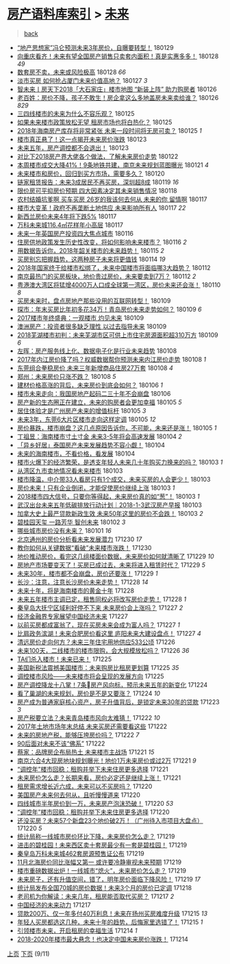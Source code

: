 [房产语料库索引](../../README.md)  > [未来](未来.md)
====
> [back](../README.md)

- [“地产思想家”冯仑预测未来3年房价，自曝要转型！](http://jkwz.applinzi.com/ittc/7063951509622883338.html#%E2%80%9C%E5%9C%B0%E4%BA%A7%E6%80%9D%E6%83%B3%E5%AE%B6%E2%80%9D%E5%86%AF%E4%BB%91%E9%A2%84%E6%B5%8B%E6%9C%AA%E6%9D%A53%E5%B9%B4%E6%88%BF%E4%BB%B7%EF%BC%8C%E8%87%AA%E6%9B%9D%E8%A6%81%E8%BD%AC%E5%9E%8B%EF%BC%81) 180129  
- [向重庆看齐！未来有望全国房产销售只卖套内面积！真是实惠多多！](http://jkwz.applinzi.com/ittc/7063390041567396871.html#%E5%90%91%E9%87%8D%E5%BA%86%E7%9C%8B%E9%BD%90%EF%BC%81%E6%9C%AA%E6%9D%A5%E6%9C%89%E6%9C%9B%E5%85%A8%E5%9B%BD%E6%88%BF%E4%BA%A7%E9%94%80%E5%94%AE%E5%8F%AA%E5%8D%96%E5%A5%97%E5%86%85%E9%9D%A2%E7%A7%AF%EF%BC%81%E7%9C%9F%E6%98%AF%E5%AE%9E%E6%83%A0%E5%A4%9A%E5%A4%9A%EF%BC%81) 180128 *49* 
- [数套房不卖，未来或风险极高](http://jkwz.applinzi.com/ittc/7063652950189016070.html#%E6%95%B0%E5%A5%97%E6%88%BF%E4%B8%8D%E5%8D%96%EF%BC%8C%E6%9C%AA%E6%9D%A5%E6%88%96%E9%A3%8E%E9%99%A9%E6%9E%81%E9%AB%98) 180128 *66* 
- [淡市买房 如何抢占厦门未来价值高地？](http://jkwz.applinzi.com/ittc/7063309319481590801.html#%E6%B7%A1%E5%B8%82%E4%B9%B0%E6%88%BF+%E5%A6%82%E4%BD%95%E6%8A%A2%E5%8D%A0%E5%8E%A6%E9%97%A8%E6%9C%AA%E6%9D%A5%E4%BB%B7%E5%80%BC%E9%AB%98%E5%9C%B0%EF%BC%9F) 180127 *3* 
- [智未来丨房天下2018「大石家庄」楼市地图 “新装上阵” 助力购房者](http://jkwz.applinzi.com/ittc/7062912568262132746.html#%E6%99%BA%E6%9C%AA%E6%9D%A5%E4%B8%A8%E6%88%BF%E5%A4%A9%E4%B8%8B2018%E3%80%8C%E5%A4%A7%E7%9F%B3%E5%AE%B6%E5%BA%84%E3%80%8D%E6%A5%BC%E5%B8%82%E5%9C%B0%E5%9B%BE+%E2%80%9C%E6%96%B0%E8%A3%85%E4%B8%8A%E9%98%B5%E2%80%9D+%E5%8A%A9%E5%8A%9B%E8%B4%AD%E6%88%BF%E8%80%85) 180126  
- [老百姓：房价不降，孩子不敢生！房企拿这么多地盖房未来卖给谁？](http://jkwz.applinzi.com/ittc/7062896236091147274.html#%E8%80%81%E7%99%BE%E5%A7%93%EF%BC%9A%E6%88%BF%E4%BB%B7%E4%B8%8D%E9%99%8D%EF%BC%8C%E5%AD%A9%E5%AD%90%E4%B8%8D%E6%95%A2%E7%94%9F%EF%BC%81%E6%88%BF%E4%BC%81%E6%8B%BF%E8%BF%99%E4%B9%88%E5%A4%9A%E5%9C%B0%E7%9B%96%E6%88%BF%E6%9C%AA%E6%9D%A5%E5%8D%96%E7%BB%99%E8%B0%81%EF%BC%9F) 180126 *829* 
- [三四线楼市的未来为什么不容乐观？](http://jkwz.applinzi.com/ittc/7062665602173240337.html#%E4%B8%89%E5%9B%9B%E7%BA%BF%E6%A5%BC%E5%B8%82%E7%9A%84%E6%9C%AA%E6%9D%A5%E4%B8%BA%E4%BB%80%E4%B9%88%E4%B8%8D%E5%AE%B9%E4%B9%90%E8%A7%82%EF%BC%9F) 180125  
- [如果未来楼市政策放松无望 租房市场也将白热化？](http://jkwz.applinzi.com/ittc/7062535818160112647.html#%E5%A6%82%E6%9E%9C%E6%9C%AA%E6%9D%A5%E6%A5%BC%E5%B8%82%E6%94%BF%E7%AD%96%E6%94%BE%E6%9D%BE%E6%97%A0%E6%9C%9B+%E7%A7%9F%E6%88%BF%E5%B8%82%E5%9C%BA%E4%B9%9F%E5%B0%86%E7%99%BD%E7%83%AD%E5%8C%96%EF%BC%9F) 180125  
- [2018年海南房产库存将非常紧张 未来一段时间将无房可卖？](http://jkwz.applinzi.com/ittc/7062462772967638022.html#2018%E5%B9%B4%E6%B5%B7%E5%8D%97%E6%88%BF%E4%BA%A7%E5%BA%93%E5%AD%98%E5%B0%86%E9%9D%9E%E5%B8%B8%E7%B4%A7%E5%BC%A0+%E6%9C%AA%E6%9D%A5%E4%B8%80%E6%AE%B5%E6%97%B6%E9%97%B4%E5%B0%86%E6%97%A0%E6%88%BF%E5%8F%AF%E5%8D%96%EF%BC%9F) 180125 *1* 
- [楼市真正悬了！这一点揭开未来房价涨跌](http://jkwz.applinzi.com/ittc/7061902685471507472.html#%E6%A5%BC%E5%B8%82%E7%9C%9F%E6%AD%A3%E6%82%AC%E4%BA%86%EF%BC%81%E8%BF%99%E4%B8%80%E7%82%B9%E6%8F%AD%E5%BC%80%E6%9C%AA%E6%9D%A5%E6%88%BF%E4%BB%B7%E6%B6%A8%E8%B7%8C) 180123  
- [未来五年，房产调控都不会退出！](http://jkwz.applinzi.com/ittc/7061749418632414225.html#%E6%9C%AA%E6%9D%A5%E4%BA%94%E5%B9%B4%EF%BC%8C%E6%88%BF%E4%BA%A7%E8%B0%83%E6%8E%A7%E9%83%BD%E4%B8%8D%E4%BC%9A%E9%80%80%E5%87%BA%EF%BC%81) 180123  
- [对比下2018房产界大佬各个做法，了解未来房价走势](http://jkwz.applinzi.com/ittc/7061046568348550154.html#%E5%AF%B9%E6%AF%94%E4%B8%8B2018%E6%88%BF%E4%BA%A7%E7%95%8C%E5%A4%A7%E4%BD%AC%E5%90%84%E4%B8%AA%E5%81%9A%E6%B3%95%EF%BC%8C%E4%BA%86%E8%A7%A3%E6%9C%AA%E6%9D%A5%E6%88%BF%E4%BB%B7%E8%B5%B0%E5%8A%BF) 180122  
- [本周楼市成交大降41%！9条地铁共建，南京未来规划蓝图曝光](http://jkwz.applinzi.com/ittc/7061133521525933073.html#%E6%9C%AC%E5%91%A8%E6%A5%BC%E5%B8%82%E6%88%90%E4%BA%A4%E5%A4%A7%E9%99%8D41%25%EF%BC%819%E6%9D%A1%E5%9C%B0%E9%93%81%E5%85%B1%E5%BB%BA%EF%BC%8C%E5%8D%97%E4%BA%AC%E6%9C%AA%E6%9D%A5%E8%A7%84%E5%88%92%E8%93%9D%E5%9B%BE%E6%9B%9D%E5%85%89) 180121 *4* 
- [未来楼市和房价，回归到买方市场，需要多久？](http://jkwz.applinzi.com/ittc/7060739792717743120.html#%E6%9C%AA%E6%9D%A5%E6%A5%BC%E5%B8%82%E5%92%8C%E6%88%BF%E4%BB%B7%EF%BC%8C%E5%9B%9E%E5%BD%92%E5%88%B0%E4%B9%B0%E6%96%B9%E5%B8%82%E5%9C%BA%EF%BC%8C%E9%9C%80%E8%A6%81%E5%A4%9A%E4%B9%85%EF%BC%9F) 180120  
- [链家租赁报告：未来3成居民不再买房，深圳超8成](http://jkwz.applinzi.com/ittc/7060297379217933328.html#%E9%93%BE%E5%AE%B6%E7%A7%9F%E8%B5%81%E6%8A%A5%E5%91%8A%EF%BC%9A%E6%9C%AA%E6%9D%A53%E6%88%90%E5%B1%85%E6%B0%91%E4%B8%8D%E5%86%8D%E4%B9%B0%E6%88%BF%EF%BC%8C%E6%B7%B1%E5%9C%B3%E8%B6%858%E6%88%90) 180119 *16* 
- [限价房可平抑房价预期 四大因素决定其未来销售情况](http://jkwz.applinzi.com/ittc/7059945516974998534.html#%E9%99%90%E4%BB%B7%E6%88%BF%E5%8F%AF%E5%B9%B3%E6%8A%91%E6%88%BF%E4%BB%B7%E9%A2%84%E6%9C%9F+%E5%9B%9B%E5%A4%A7%E5%9B%A0%E7%B4%A0%E5%86%B3%E5%AE%9A%E5%85%B6%E6%9C%AA%E6%9D%A5%E9%94%80%E5%94%AE%E6%83%85%E5%86%B5) 180118  
- [农村结婚坑爹啊 买车买房 26岁的我该何去何从 未来的你 留情啊](http://jkwz.applinzi.com/ittc/7059668311590044688.html#%E5%86%9C%E6%9D%91%E7%BB%93%E5%A9%9A%E5%9D%91%E7%88%B9%E5%95%8A+%E4%B9%B0%E8%BD%A6%E4%B9%B0%E6%88%BF+26%E5%B2%81%E7%9A%84%E6%88%91%E8%AF%A5%E4%BD%95%E5%8E%BB%E4%BD%95%E4%BB%8E+%E6%9C%AA%E6%9D%A5%E7%9A%84%E4%BD%A0+%E7%95%99%E6%83%85%E5%95%8A) 180117  
- [楼市大变革！政府不再垄断土地供应 未来影响所有人](http://jkwz.applinzi.com/ittc/7059626182037734411.html#%E6%A5%BC%E5%B8%82%E5%A4%A7%E5%8F%98%E9%9D%A9%EF%BC%81%E6%94%BF%E5%BA%9C%E4%B8%8D%E5%86%8D%E5%9E%84%E6%96%AD%E5%9C%9F%E5%9C%B0%E4%BE%9B%E5%BA%94+%E6%9C%AA%E6%9D%A5%E5%BD%B1%E5%93%8D%E6%89%80%E6%9C%89%E4%BA%BA) 180117 *22* 
- [新西兰房价未来4年将下跌5%](http://jkwz.applinzi.com/ittc/7059502415013741578.html#%E6%96%B0%E8%A5%BF%E5%85%B0%E6%88%BF%E4%BB%B7%E6%9C%AA%E6%9D%A54%E5%B9%B4%E5%B0%86%E4%B8%8B%E8%B7%8C5%25) 180117  
- [万科未来城116.4㎡花样年小高层](http://jkwz.applinzi.com/ittc/7059461142861054983.html#%E4%B8%87%E7%A7%91%E6%9C%AA%E6%9D%A5%E5%9F%8E116.4%E3%8E%A1%E8%8A%B1%E6%A0%B7%E5%B9%B4%E5%B0%8F%E9%AB%98%E5%B1%82) 180117  
- [未来一年英国房产投资四大焦点城市](http://jkwz.applinzi.com/ittc/7059222184398947334.html#%E6%9C%AA%E6%9D%A5%E4%B8%80%E5%B9%B4%E8%8B%B1%E5%9B%BD%E6%88%BF%E4%BA%A7%E6%8A%95%E8%B5%84%E5%9B%9B%E5%A4%A7%E7%84%A6%E7%82%B9%E5%9F%8E%E5%B8%82) 180116  
- [住房供地政策发生历史性改变，将如何影响未来楼市？](http://jkwz.applinzi.com/ittc/7059162869625521158.html#%E4%BD%8F%E6%88%BF%E4%BE%9B%E5%9C%B0%E6%94%BF%E7%AD%96%E5%8F%91%E7%94%9F%E5%8E%86%E5%8F%B2%E6%80%A7%E6%94%B9%E5%8F%98%EF%BC%8C%E5%B0%86%E5%A6%82%E4%BD%95%E5%BD%B1%E5%93%8D%E6%9C%AA%E6%9D%A5%E6%A5%BC%E5%B8%82%EF%BC%9F) 180116 *2* 
- [用数据告诉你，2018年韶关楼市的未来趋势！](http://jkwz.applinzi.com/ittc/7058807970538718215.html#%E7%94%A8%E6%95%B0%E6%8D%AE%E5%91%8A%E8%AF%89%E4%BD%A0%EF%BC%8C2018%E5%B9%B4%E9%9F%B6%E5%85%B3%E6%A5%BC%E5%B8%82%E7%9A%84%E6%9C%AA%E6%9D%A5%E8%B6%8B%E5%8A%BF%EF%BC%81) 180115 *2* 
- [买房别忘把握趋势，这两种房子未来将更值钱](http://jkwz.applinzi.com/ittc/7058564556589106186.html#%E4%B9%B0%E6%88%BF%E5%88%AB%E5%BF%98%E6%8A%8A%E6%8F%A1%E8%B6%8B%E5%8A%BF%EF%BC%8C%E8%BF%99%E4%B8%A4%E7%A7%8D%E6%88%BF%E5%AD%90%E6%9C%AA%E6%9D%A5%E5%B0%86%E6%9B%B4%E5%80%BC%E9%92%B1) 180114 *19* 
- [2018年国家终于给楼市松绑了，未来中国楼市将面临哪3大趋势？](http://jkwz.applinzi.com/ittc/7057742007437362182.html#2018%E5%B9%B4%E5%9B%BD%E5%AE%B6%E7%BB%88%E4%BA%8E%E7%BB%99%E6%A5%BC%E5%B8%82%E6%9D%BE%E7%BB%91%E4%BA%86%EF%BC%8C%E6%9C%AA%E6%9D%A5%E4%B8%AD%E5%9B%BD%E6%A5%BC%E5%B8%82%E5%B0%86%E9%9D%A2%E4%B8%B4%E5%93%AA3%E5%A4%A7%E8%B6%8B%E5%8A%BF%EF%BC%9F) 180112  
- [南京最热门的买房板块，地价贵过房价，未来要卖到7万？](http://jkwz.applinzi.com/ittc/7057377786237289489.html#%E5%8D%97%E4%BA%AC%E6%9C%80%E7%83%AD%E9%97%A8%E7%9A%84%E4%B9%B0%E6%88%BF%E6%9D%BF%E5%9D%97%EF%BC%8C%E5%9C%B0%E4%BB%B7%E8%B4%B5%E8%BF%87%E6%88%BF%E4%BB%B7%EF%BC%8C%E6%9C%AA%E6%9D%A5%E8%A6%81%E5%8D%96%E5%88%B07%E4%B8%87%EF%BC%9F) 180112 *2* 
- [粤港澳大湾区将猛增4000万人口成全球第一湾区，房价未来还会涨！](http://jkwz.applinzi.com/ittc/7057006051721741319.html#%E7%B2%A4%E6%B8%AF%E6%BE%B3%E5%A4%A7%E6%B9%BE%E5%8C%BA%E5%B0%86%E7%8C%9B%E5%A2%9E4000%E4%B8%87%E4%BA%BA%E5%8F%A3%E6%88%90%E5%85%A8%E7%90%83%E7%AC%AC%E4%B8%80%E6%B9%BE%E5%8C%BA%EF%BC%8C%E6%88%BF%E4%BB%B7%E6%9C%AA%E6%9D%A5%E8%BF%98%E4%BC%9A%E6%B6%A8%EF%BC%81) 180110 *8* 
- [买房未来时，盘点房地产那些没用的互联网转型！](http://jkwz.applinzi.com/ittc/7056723713045562375.html#%E4%B9%B0%E6%88%BF%E6%9C%AA%E6%9D%A5%E6%97%B6%EF%BC%8C%E7%9B%98%E7%82%B9%E6%88%BF%E5%9C%B0%E4%BA%A7%E9%82%A3%E4%BA%9B%E6%B2%A1%E7%94%A8%E7%9A%84%E4%BA%92%E8%81%94%E7%BD%91%E8%BD%AC%E5%9E%8B%EF%BC%81) 180109  
- [探市：年末买房比年初多花34万！青岛房价未来走势如何？](http://jkwz.applinzi.com/ittc/7056600719468004362.html#%E6%8E%A2%E5%B8%82%EF%BC%9A%E5%B9%B4%E6%9C%AB%E4%B9%B0%E6%88%BF%E6%AF%94%E5%B9%B4%E5%88%9D%E5%A4%9A%E8%8A%B134%E4%B8%87%EF%BC%81%E9%9D%92%E5%B2%9B%E6%88%BF%E4%BB%B7%E6%9C%AA%E6%9D%A5%E8%B5%B0%E5%8A%BF%E5%A6%82%E4%BD%95%EF%BC%9F) 180109 *6* 
- [2017楼市年终盛典：一观楼市 灼见未来](http://jkwz.applinzi.com/ittc/7056590945544307723.html#2017%E6%A5%BC%E5%B8%82%E5%B9%B4%E7%BB%88%E7%9B%9B%E5%85%B8%EF%BC%9A%E4%B8%80%E8%A7%82%E6%A5%BC%E5%B8%82+%E7%81%BC%E8%A7%81%E6%9C%AA%E6%9D%A5) 180109  
- [澳洲房产：投资者很多缺乏理性 以过去指导未来](http://jkwz.applinzi.com/ittc/7056548356153672714.html#%E6%BE%B3%E6%B4%B2%E6%88%BF%E4%BA%A7%EF%BC%9A%E6%8A%95%E8%B5%84%E8%80%85%E5%BE%88%E5%A4%9A%E7%BC%BA%E4%B9%8F%E7%90%86%E6%80%A7+%E4%BB%A5%E8%BF%87%E5%8E%BB%E6%8C%87%E5%AF%BC%E6%9C%AA%E6%9D%A5) 180109  
- [2018芜湖楼市初判：未来芜湖市区可供上市住宅房源面积超310万方](http://jkwz.applinzi.com/ittc/7056544695625188358.html#2018%E8%8A%9C%E6%B9%96%E6%A5%BC%E5%B8%82%E5%88%9D%E5%88%A4%EF%BC%9A%E6%9C%AA%E6%9D%A5%E8%8A%9C%E6%B9%96%E5%B8%82%E5%8C%BA%E5%8F%AF%E4%BE%9B%E4%B8%8A%E5%B8%82%E4%BD%8F%E5%AE%85%E6%88%BF%E6%BA%90%E9%9D%A2%E7%A7%AF%E8%B6%85310%E4%B8%87%E6%96%B9) 180109 *6* 
- [左晖：房产服务线上化、数据电子化是行业未来趋势](http://jkwz.applinzi.com/ittc/7056249250109719558.html#%E5%B7%A6%E6%99%96%EF%BC%9A%E6%88%BF%E4%BA%A7%E6%9C%8D%E5%8A%A1%E7%BA%BF%E4%B8%8A%E5%8C%96%E3%80%81%E6%95%B0%E6%8D%AE%E7%94%B5%E5%AD%90%E5%8C%96%E6%98%AF%E8%A1%8C%E4%B8%9A%E6%9C%AA%E6%9D%A5%E8%B6%8B%E5%8A%BF) 180108  
- [2017年内江房价降了吗？权威数据帮你预测未来内江房价走势](http://jkwz.applinzi.com/ittc/7056188720670049287.html#2017%E5%B9%B4%E5%86%85%E6%B1%9F%E6%88%BF%E4%BB%B7%E9%99%8D%E4%BA%86%E5%90%97%EF%BC%9F%E6%9D%83%E5%A8%81%E6%95%B0%E6%8D%AE%E5%B8%AE%E4%BD%A0%E9%A2%84%E6%B5%8B%E6%9C%AA%E6%9D%A5%E5%86%85%E6%B1%9F%E6%88%BF%E4%BB%B7%E8%B5%B0%E5%8A%BF) 180108 *1* 
- [东莞组合拳稳房价 未来三年新增商品住房27万套](http://jkwz.applinzi.com/ittc/7056186077285450759.html#%E4%B8%9C%E8%8E%9E%E7%BB%84%E5%90%88%E6%8B%B3%E7%A8%B3%E6%88%BF%E4%BB%B7+%E6%9C%AA%E6%9D%A5%E4%B8%89%E5%B9%B4%E6%96%B0%E5%A2%9E%E5%95%86%E5%93%81%E4%BD%8F%E6%88%BF27%E4%B8%87%E5%A5%97) 180108 *4* 
- [郑州：未来房价只涨不跌？](http://jkwz.applinzi.com/ittc/7056109159370458119.html#%E9%83%91%E5%B7%9E%EF%BC%9A%E6%9C%AA%E6%9D%A5%E6%88%BF%E4%BB%B7%E5%8F%AA%E6%B6%A8%E4%B8%8D%E8%B7%8C%EF%BC%9F) 180108 *5* 
- [建材价格高涨的背后，未来房价到底会如何？](http://jkwz.applinzi.com/ittc/7055106157411042321.html#%E5%BB%BA%E6%9D%90%E4%BB%B7%E6%A0%BC%E9%AB%98%E6%B6%A8%E7%9A%84%E8%83%8C%E5%90%8E%EF%BC%8C%E6%9C%AA%E6%9D%A5%E6%88%BF%E4%BB%B7%E5%88%B0%E5%BA%95%E4%BC%9A%E5%A6%82%E4%BD%95%EF%BC%9F) 180106 *1* 
- [楼市未来走向：我国房地产起码二三十年不会崩盘](http://jkwz.applinzi.com/ittc/7055226178728625163.html#%E6%A5%BC%E5%B8%82%E6%9C%AA%E6%9D%A5%E8%B5%B0%E5%90%91%EF%BC%9A%E6%88%91%E5%9B%BD%E6%88%BF%E5%9C%B0%E4%BA%A7%E8%B5%B7%E7%A0%81%E4%BA%8C%E4%B8%89%E5%8D%81%E5%B9%B4%E4%B8%8D%E4%BC%9A%E5%B4%A9%E7%9B%98) 180106  
- [房产新的生态圈正在建立，未来的购房者会更加幸福](http://jkwz.applinzi.com/ittc/7055208493244482576.html#%E6%88%BF%E4%BA%A7%E6%96%B0%E7%9A%84%E7%94%9F%E6%80%81%E5%9C%88%E6%AD%A3%E5%9C%A8%E5%BB%BA%E7%AB%8B%EF%BC%8C%E6%9C%AA%E6%9D%A5%E7%9A%84%E8%B4%AD%E6%88%BF%E8%80%85%E4%BC%9A%E6%9B%B4%E5%8A%A0%E5%B9%B8%E7%A6%8F) 180105 *5* 
- [居住体验才是广州房产未来的增值标杆](http://jkwz.applinzi.com/ittc/7055037582688125968.html#%E5%B1%85%E4%BD%8F%E4%BD%93%E9%AA%8C%E6%89%8D%E6%98%AF%E5%B9%BF%E5%B7%9E%E6%88%BF%E4%BA%A7%E6%9C%AA%E6%9D%A5%E7%9A%84%E5%A2%9E%E5%80%BC%E6%A0%87%E6%9D%86) 180105 *3* 
- [未来3年，东莞6大片区楼市走向这样定调](http://jkwz.applinzi.com/ittc/7055026125158220807.html#%E6%9C%AA%E6%9D%A53%E5%B9%B4%EF%BC%8C%E4%B8%9C%E8%8E%9E6%E5%A4%A7%E7%89%87%E5%8C%BA%E6%A5%BC%E5%B8%82%E8%B5%B0%E5%90%91%E8%BF%99%E6%A0%B7%E5%AE%9A%E8%B0%83) 180105 *12* 
- [房价暴跌，楼市崩盘？这几点原因告诉你，不可能，未来还是涨！](http://jkwz.applinzi.com/ittc/7054880037214356486.html#%E6%88%BF%E4%BB%B7%E6%9A%B4%E8%B7%8C%EF%BC%8C%E6%A5%BC%E5%B8%82%E5%B4%A9%E7%9B%98%EF%BC%9F%E8%BF%99%E5%87%A0%E7%82%B9%E5%8E%9F%E5%9B%A0%E5%91%8A%E8%AF%89%E4%BD%A0%EF%BC%8C%E4%B8%8D%E5%8F%AF%E8%83%BD%EF%BC%8C%E6%9C%AA%E6%9D%A5%E8%BF%98%E6%98%AF%E6%B6%A8%EF%BC%81) 180105 *1* 
- [丁祖昱：海南楼市寸土寸金 未来3-5年将会高速发展](http://jkwz.applinzi.com/ittc/7054755002902381578.html#%E4%B8%81%E7%A5%96%E6%98%B1%EF%BC%9A%E6%B5%B7%E5%8D%97%E6%A5%BC%E5%B8%82%E5%AF%B8%E5%9C%9F%E5%AF%B8%E9%87%91+%E6%9C%AA%E6%9D%A53-5%E5%B9%B4%E5%B0%86%E4%BC%9A%E9%AB%98%E9%80%9F%E5%8F%91%E5%B1%95) 180104 *2* 
- [「异乡好居」泰国房产未来发展趋势不容小觑！](http://jkwz.applinzi.com/ittc/7054718184953742346.html#%E3%80%8C%E5%BC%82%E4%B9%A1%E5%A5%BD%E5%B1%85%E3%80%8D%E6%B3%B0%E5%9B%BD%E6%88%BF%E4%BA%A7%E6%9C%AA%E6%9D%A5%E5%8F%91%E5%B1%95%E8%B6%8B%E5%8A%BF%E4%B8%8D%E5%AE%B9%E5%B0%8F%E8%A7%91%EF%BC%81) 180104  
- [未来的海南楼市，不看价格，看发展](http://jkwz.applinzi.com/ittc/7054683966051714054.html#%E6%9C%AA%E6%9D%A5%E7%9A%84%E6%B5%B7%E5%8D%97%E6%A5%BC%E5%B8%82%EF%BC%8C%E4%B8%8D%E7%9C%8B%E4%BB%B7%E6%A0%BC%EF%BC%8C%E7%9C%8B%E5%8F%91%E5%B1%95) 180104  
- [楼市火爆下的经济繁荣，是透支年轻人未来几十年购买力换来的吗？](http://jkwz.applinzi.com/ittc/7054412071586759690.html#%E6%A5%BC%E5%B8%82%E7%81%AB%E7%88%86%E4%B8%8B%E7%9A%84%E7%BB%8F%E6%B5%8E%E7%B9%81%E8%8D%A3%EF%BC%8C%E6%98%AF%E9%80%8F%E6%94%AF%E5%B9%B4%E8%BD%BB%E4%BA%BA%E6%9C%AA%E6%9D%A5%E5%87%A0%E5%8D%81%E5%B9%B4%E8%B4%AD%E4%B9%B0%E5%8A%9B%E6%8D%A2%E6%9D%A5%E7%9A%84%E5%90%97%EF%BC%9F) 180103 *1* 
- [从湾区九市卖地情况看未来楼市](http://jkwz.applinzi.com/ittc/7054391019976524817.html#%E4%BB%8E%E6%B9%BE%E5%8C%BA%E4%B9%9D%E5%B8%82%E5%8D%96%E5%9C%B0%E6%83%85%E5%86%B5%E7%9C%8B%E6%9C%AA%E6%9D%A5%E6%A5%BC%E5%B8%82) 180103  
- [楼市降温，中介带33人看房只有1个成交，未来买房的人会更少！](http://jkwz.applinzi.com/ittc/7054368278900638730.html#%E6%A5%BC%E5%B8%82%E9%99%8D%E6%B8%A9%EF%BC%8C%E4%B8%AD%E4%BB%8B%E5%B8%A633%E4%BA%BA%E7%9C%8B%E6%88%BF%E5%8F%AA%E6%9C%891%E4%B8%AA%E6%88%90%E4%BA%A4%EF%BC%8C%E6%9C%AA%E6%9D%A5%E4%B9%B0%E6%88%BF%E7%9A%84%E4%BA%BA%E4%BC%9A%E6%9B%B4%E5%B0%91%EF%BC%81) 180103  
- [房价未来！只有企业倒闭，才能促使房价继续上涨](http://jkwz.applinzi.com/ittc/7054338311378699270.html#%E6%88%BF%E4%BB%B7%E6%9C%AA%E6%9D%A5%EF%BC%81%E5%8F%AA%E6%9C%89%E4%BC%81%E4%B8%9A%E5%80%92%E9%97%AD%EF%BC%8C%E6%89%8D%E8%83%BD%E4%BF%83%E4%BD%BF%E6%88%BF%E4%BB%B7%E7%BB%A7%E7%BB%AD%E4%B8%8A%E6%B6%A8) 180103 *1* 
- [2018楼市四大信号，只要你等得起，未来房价真的如“葱”！](http://jkwz.applinzi.com/ittc/7054293632113181706.html#2018%E6%A5%BC%E5%B8%82%E5%9B%9B%E5%A4%A7%E4%BF%A1%E5%8F%B7%EF%BC%8C%E5%8F%AA%E8%A6%81%E4%BD%A0%E7%AD%89%E5%BE%97%E8%B5%B7%EF%BC%8C%E6%9C%AA%E6%9D%A5%E6%88%BF%E4%BB%B7%E7%9C%9F%E7%9A%84%E5%A6%82%E2%80%9C%E8%91%B1%E2%80%9D%EF%BC%81) 180103 *1* 
- [武汉出台未来五年低碳排放行动计划｜2018-1-3武汉房产早报](http://jkwz.applinzi.com/ittc/7054268769860322315.html#%E6%AD%A6%E6%B1%89%E5%87%BA%E5%8F%B0%E6%9C%AA%E6%9D%A5%E4%BA%94%E5%B9%B4%E4%BD%8E%E7%A2%B3%E6%8E%92%E6%94%BE%E8%A1%8C%E5%8A%A8%E8%AE%A1%E5%88%92%EF%BD%9C2018-1-3%E6%AD%A6%E6%B1%89%E6%88%BF%E4%BA%A7%E6%97%A9%E6%8A%A5) 180103  
- [加拿大史上最严贷款新政生效 未来50年这里的房价不会跌！](http://jkwz.applinzi.com/ittc/7054262210430239754.html#%E5%8A%A0%E6%8B%BF%E5%A4%A7%E5%8F%B2%E4%B8%8A%E6%9C%80%E4%B8%A5%E8%B4%B7%E6%AC%BE%E6%96%B0%E6%94%BF%E7%94%9F%E6%95%88+%E6%9C%AA%E6%9D%A550%E5%B9%B4%E8%BF%99%E9%87%8C%E7%9A%84%E6%88%BF%E4%BB%B7%E4%B8%8D%E4%BC%9A%E8%B7%8C%EF%BC%81) 180103 *2* 
- [碧桂园天玺 一路芳华 智创未来](http://jkwz.applinzi.com/ittc/7053926209627358225.html#%E7%A2%A7%E6%A1%82%E5%9B%AD%E5%A4%A9%E7%8E%BA+%E4%B8%80%E8%B7%AF%E8%8A%B3%E5%8D%8E+%E6%99%BA%E5%88%9B%E6%9C%AA%E6%9D%A5) 180102 *3* 
- [哪些城市房价没有未来？](http://jkwz.applinzi.com/ittc/7053336545266762759.html#%E5%93%AA%E4%BA%9B%E5%9F%8E%E5%B8%82%E6%88%BF%E4%BB%B7%E6%B2%A1%E6%9C%89%E6%9C%AA%E6%9D%A5%EF%BC%9F) 180101 *16* 
- [北京通州的房价分析看未来发展潜力](http://jkwz.applinzi.com/ittc/7052978949162796048.html#%E5%8C%97%E4%BA%AC%E9%80%9A%E5%B7%9E%E7%9A%84%E6%88%BF%E4%BB%B7%E5%88%86%E6%9E%90%E7%9C%8B%E6%9C%AA%E6%9D%A5%E5%8F%91%E5%B1%95%E6%BD%9C%E5%8A%9B) 171230 *17* 
- [教你如何从关键数据“看破”未来楼市涨跌！](http://jkwz.applinzi.com/ittc/7052762732573492240.html#%E6%95%99%E4%BD%A0%E5%A6%82%E4%BD%95%E4%BB%8E%E5%85%B3%E9%94%AE%E6%95%B0%E6%8D%AE%E2%80%9C%E7%9C%8B%E7%A0%B4%E2%80%9D%E6%9C%AA%E6%9D%A5%E6%A5%BC%E5%B8%82%E6%B6%A8%E8%B7%8C%EF%BC%81) 171230  
- [地价推动房价，看完这几组楼面价数据，未来房价如何就清晰了](http://jkwz.applinzi.com/ittc/7052460978841584656.html#%E5%9C%B0%E4%BB%B7%E6%8E%A8%E5%8A%A8%E6%88%BF%E4%BB%B7%EF%BC%8C%E7%9C%8B%E5%AE%8C%E8%BF%99%E5%87%A0%E7%BB%84%E6%A5%BC%E9%9D%A2%E4%BB%B7%E6%95%B0%E6%8D%AE%EF%BC%8C%E6%9C%AA%E6%9D%A5%E6%88%BF%E4%BB%B7%E5%A6%82%E4%BD%95%E5%B0%B1%E6%B8%85%E6%99%B0%E4%BA%86) 171229 *10* 
- [房地产市场要变天了！买房已成过去，未来将进入租赁时代？](http://jkwz.applinzi.com/ittc/7052421722106512401.html#%E6%88%BF%E5%9C%B0%E4%BA%A7%E5%B8%82%E5%9C%BA%E8%A6%81%E5%8F%98%E5%A4%A9%E4%BA%86%EF%BC%81%E4%B9%B0%E6%88%BF%E5%B7%B2%E6%88%90%E8%BF%87%E5%8E%BB%EF%BC%8C%E6%9C%AA%E6%9D%A5%E5%B0%86%E8%BF%9B%E5%85%A5%E7%A7%9F%E8%B5%81%E6%97%B6%E4%BB%A3%EF%BC%9F) 171229 *5* 
- [未来30年，楼市都不会崩盘，房价还要涨！](http://jkwz.applinzi.com/ittc/7052281772606227473.html#%E6%9C%AA%E6%9D%A530%E5%B9%B4%EF%BC%8C%E6%A5%BC%E5%B8%82%E9%83%BD%E4%B8%8D%E4%BC%9A%E5%B4%A9%E7%9B%98%EF%BC%8C%E6%88%BF%E4%BB%B7%E8%BF%98%E8%A6%81%E6%B6%A8%EF%BC%81) 171229 *1* 
- [长沙：注意，注意长沙房价未来走势！](http://jkwz.applinzi.com/ittc/7052078659622405136.html#%E9%95%BF%E6%B2%99%EF%BC%9A%E6%B3%A8%E6%84%8F%EF%BC%8C%E6%B3%A8%E6%84%8F%E9%95%BF%E6%B2%99%E6%88%BF%E4%BB%B7%E6%9C%AA%E6%9D%A5%E8%B5%B0%E5%8A%BF%EF%BC%81) 171228 *14* 
- [未来十年，将是海南楼市的黄金十年](http://jkwz.applinzi.com/ittc/7052075358738711568.html#%E6%9C%AA%E6%9D%A5%E5%8D%81%E5%B9%B4%EF%BC%8C%E5%B0%86%E6%98%AF%E6%B5%B7%E5%8D%97%E6%A5%BC%E5%B8%82%E7%9A%84%E9%BB%84%E9%87%91%E5%8D%81%E5%B9%B4) 171228  
- [未来五年楼市主调已定，租售同权必将改写房价走势！](http://jkwz.applinzi.com/ittc/7052033782935192592.html#%E6%9C%AA%E6%9D%A5%E4%BA%94%E5%B9%B4%E6%A5%BC%E5%B8%82%E4%B8%BB%E8%B0%83%E5%B7%B2%E5%AE%9A%EF%BC%8C%E7%A7%9F%E5%94%AE%E5%90%8C%E6%9D%83%E5%BF%85%E5%B0%86%E6%94%B9%E5%86%99%E6%88%BF%E4%BB%B7%E8%B5%B0%E5%8A%BF%EF%BC%81) 171228 *1* 
- [秦皇岛大抚宁区域利好停不下来 未来房价会上涨吗？](http://jkwz.applinzi.com/ittc/7051818117095752721.html#%E7%A7%A6%E7%9A%87%E5%B2%9B%E5%A4%A7%E6%8A%9A%E5%AE%81%E5%8C%BA%E5%9F%9F%E5%88%A9%E5%A5%BD%E5%81%9C%E4%B8%8D%E4%B8%8B%E6%9D%A5+%E6%9C%AA%E6%9D%A5%E6%88%BF%E4%BB%B7%E4%BC%9A%E4%B8%8A%E6%B6%A8%E5%90%97%EF%BC%9F) 171227 *2* 
- [经济金融界专家展望中国经济未来](http://jkwz.applinzi.com/ittc/7051771956410450960.html#%E7%BB%8F%E6%B5%8E%E9%87%91%E8%9E%8D%E7%95%8C%E4%B8%93%E5%AE%B6%E5%B1%95%E6%9C%9B%E4%B8%AD%E5%9B%BD%E7%BB%8F%E6%B5%8E%E6%9C%AA%E6%9D%A5) 171227  
- [以前买房都成富翁了，现在买房未来会成为富人吗？](http://jkwz.applinzi.com/ittc/7051691501606683665.html#%E4%BB%A5%E5%89%8D%E4%B9%B0%E6%88%BF%E9%83%BD%E6%88%90%E5%AF%8C%E7%BF%81%E4%BA%86%EF%BC%8C%E7%8E%B0%E5%9C%A8%E4%B9%B0%E6%88%BF%E6%9C%AA%E6%9D%A5%E4%BC%9A%E6%88%90%E4%B8%BA%E5%AF%8C%E4%BA%BA%E5%90%97%EF%BC%9F) 171227 *1* 
- [比肩政务滨湖！未来合肥房价看这里 庐阳未来大建设盘点！](http://jkwz.applinzi.com/ittc/7051539172643308561.html#%E6%AF%94%E8%82%A9%E6%94%BF%E5%8A%A1%E6%BB%A8%E6%B9%96%EF%BC%81%E6%9C%AA%E6%9D%A5%E5%90%88%E8%82%A5%E6%88%BF%E4%BB%B7%E7%9C%8B%E8%BF%99%E9%87%8C+%E5%BA%90%E9%98%B3%E6%9C%AA%E6%9D%A5%E5%A4%A7%E5%BB%BA%E8%AE%BE%E7%9B%98%E7%82%B9%EF%BC%81) 171227 *4* 
- [清远房价走向何方？未来三年住宅用地供应533公顷](http://jkwz.applinzi.com/ittc/7051466431248466961.html#%E6%B8%85%E8%BF%9C%E6%88%BF%E4%BB%B7%E8%B5%B0%E5%90%91%E4%BD%95%E6%96%B9%EF%BC%9F%E6%9C%AA%E6%9D%A5%E4%B8%89%E5%B9%B4%E4%BD%8F%E5%AE%85%E7%94%A8%E5%9C%B0%E4%BE%9B%E5%BA%94533%E5%85%AC%E9%A1%B7) 171226  
- [未来100天，二线楼市的楼市限购，会大规模放松吗？](http://jkwz.applinzi.com/ittc/7051415749095064592.html#%E6%9C%AA%E6%9D%A5100%E5%A4%A9%EF%BC%8C%E4%BA%8C%E7%BA%BF%E6%A5%BC%E5%B8%82%E7%9A%84%E6%A5%BC%E5%B8%82%E9%99%90%E8%B4%AD%EF%BC%8C%E4%BC%9A%E5%A4%A7%E8%A7%84%E6%A8%A1%E6%94%BE%E6%9D%BE%E5%90%97%EF%BC%9F) 171226 *36* 
- [TA们杀入楼市！未来已来！](http://jkwz.applinzi.com/ittc/7051042317891273745.html#TA%E4%BB%AC%E6%9D%80%E5%85%A5%E6%A5%BC%E5%B8%82%EF%BC%81%E6%9C%AA%E6%9D%A5%E5%B7%B2%E6%9D%A5%EF%BC%81) 171225  
- [美国新税法震撼美国楼市：未来购房比租房更划算](http://jkwz.applinzi.com/ittc/7051033736013939729.html#%E7%BE%8E%E5%9B%BD%E6%96%B0%E7%A8%8E%E6%B3%95%E9%9C%87%E6%92%BC%E7%BE%8E%E5%9B%BD%E6%A5%BC%E5%B8%82%EF%BC%9A%E6%9C%AA%E6%9D%A5%E8%B4%AD%E6%88%BF%E6%AF%94%E7%A7%9F%E6%88%BF%E6%9B%B4%E5%88%92%E7%AE%97) 171225 *35* 
- [调控楼市风险——未来楼市将会呈现的发展方向](http://jkwz.applinzi.com/ittc/7050781325533905936.html#%E8%B0%83%E6%8E%A7%E6%A5%BC%E5%B8%82%E9%A3%8E%E9%99%A9%E2%80%94%E2%80%94%E6%9C%AA%E6%9D%A5%E6%A5%BC%E5%B8%82%E5%B0%86%E4%BC%9A%E5%91%88%E7%8E%B0%E7%9A%84%E5%8F%91%E5%B1%95%E6%96%B9%E5%90%91) 171225  
- [房产调控降龙十八掌！7条房产风向标，预示未来五年的新变化](http://jkwz.applinzi.com/ittc/7050617956499719185.html#%E6%88%BF%E4%BA%A7%E8%B0%83%E6%8E%A7%E9%99%8D%E9%BE%99%E5%8D%81%E5%85%AB%E6%8E%8C%EF%BC%817%E6%9D%A1%08%E6%88%BF%E4%BA%A7%E9%A3%8E%E5%90%91%E6%A0%87%EF%BC%8C%E9%A2%84%E7%A4%BA%E6%9C%AA%E6%9D%A5%E4%BA%94%E5%B9%B4%E7%9A%84%E6%96%B0%E5%8F%98%E5%8C%96) 171224  
- [看了巢湖的未来规划，房价是不是又要涨？](http://jkwz.applinzi.com/ittc/7050288590964130833.html#%E7%9C%8B%E4%BA%86%E5%B7%A2%E6%B9%96%E7%9A%84%E6%9C%AA%E6%9D%A5%E8%A7%84%E5%88%92%EF%BC%8C%E6%88%BF%E4%BB%B7%E6%98%AF%E4%B8%8D%E6%98%AF%E5%8F%88%E8%A6%81%E6%B6%A8%EF%BC%9F) 171224 *10* 
- [房产成为普通家庭核心资产，房子升值背后，是锁定未来30年的贷款](http://jkwz.applinzi.com/ittc/7050239106863334416.html#%E6%88%BF%E4%BA%A7%E6%88%90%E4%B8%BA%E6%99%AE%E9%80%9A%E5%AE%B6%E5%BA%AD%E6%A0%B8%E5%BF%83%E8%B5%84%E4%BA%A7%EF%BC%8C%E6%88%BF%E5%AD%90%E5%8D%87%E5%80%BC%E8%83%8C%E5%90%8E%EF%BC%8C%E6%98%AF%E9%94%81%E5%AE%9A%E6%9C%AA%E6%9D%A530%E5%B9%B4%E7%9A%84%E8%B4%B7%E6%AC%BE) 171223 *3* 
- [房产税要立法？未来青岛楼市风向太难猜！](http://jkwz.applinzi.com/ittc/7049931791815672848.html#%E6%88%BF%E4%BA%A7%E7%A8%8E%E8%A6%81%E7%AB%8B%E6%B3%95%EF%BC%9F%E6%9C%AA%E6%9D%A5%E9%9D%92%E5%B2%9B%E6%A5%BC%E5%B8%82%E9%A3%8E%E5%90%91%E5%A4%AA%E9%9A%BE%E7%8C%9C%EF%BC%81) 171222 *10* 
- [2017年土地市场年末总结 未来买房还需要看这些](http://jkwz.applinzi.com/ittc/7049888784781411344.html#2017%E5%B9%B4%E5%9C%9F%E5%9C%B0%E5%B8%82%E5%9C%BA%E5%B9%B4%E6%9C%AB%E6%80%BB%E7%BB%93+%E6%9C%AA%E6%9D%A5%E4%B9%B0%E6%88%BF%E8%BF%98%E9%9C%80%E8%A6%81%E7%9C%8B%E8%BF%99%E4%BA%9B) 171222  
- [未来的房地产税，能够压垮房价吗？](http://jkwz.applinzi.com/ittc/7049859168884753425.html#%E6%9C%AA%E6%9D%A5%E7%9A%84%E6%88%BF%E5%9C%B0%E4%BA%A7%E7%A8%8E%EF%BC%8C%E8%83%BD%E5%A4%9F%E5%8E%8B%E5%9E%AE%E6%88%BF%E4%BB%B7%E5%90%97%EF%BC%9F) 171222 *7* 
- [90后面对未来不该“佛系”](http://jkwz.applinzi.com/ittc/7049850161499472912.html#90%E5%90%8E%E9%9D%A2%E5%AF%B9%E6%9C%AA%E6%9D%A5%E4%B8%8D%E8%AF%A5%E2%80%9C%E4%BD%9B%E7%B3%BB%E2%80%9D) 171222  
- [蔡家：品牌房企布局热土 未来楼市主战场](http://jkwz.applinzi.com/ittc/7049508222174495761.html#%E8%94%A1%E5%AE%B6%EF%BC%9A%E5%93%81%E7%89%8C%E6%88%BF%E4%BC%81%E5%B8%83%E5%B1%80%E7%83%AD%E5%9C%9F+%E6%9C%AA%E6%9D%A5%E6%A5%BC%E5%B8%82%E4%B8%BB%E6%88%98%E5%9C%BA) 171221 *15* 
- [南京六合4大现房地块规划曝光！地价1万未来房价或过2万](http://jkwz.applinzi.com/ittc/7049491027700745233.html#%E5%8D%97%E4%BA%AC%E5%85%AD%E5%90%884%E5%A4%A7%E7%8E%B0%E6%88%BF%E5%9C%B0%E5%9D%97%E8%A7%84%E5%88%92%E6%9B%9D%E5%85%89%EF%BC%81%E5%9C%B0%E4%BB%B71%E4%B8%87%E6%9C%AA%E6%9D%A5%E6%88%BF%E4%BB%B7%E6%88%96%E8%BF%872%E4%B8%87) 171221 *9* 
- [“调控年”楼市回稳：租购并举下未来住房更多选择](http://jkwz.applinzi.com/ittc/7049435578901201937.html#%E2%80%9C%E8%B0%83%E6%8E%A7%E5%B9%B4%E2%80%9D%E6%A5%BC%E5%B8%82%E5%9B%9E%E7%A8%B3%EF%BC%9A%E7%A7%9F%E8%B4%AD%E5%B9%B6%E4%B8%BE%E4%B8%8B%E6%9C%AA%E6%9D%A5%E4%BD%8F%E6%88%BF%E6%9B%B4%E5%A4%9A%E9%80%89%E6%8B%A9) 171221  
- [未来房价怎么走？长期来看，房价必定还是继续上涨！](http://jkwz.applinzi.com/ittc/7049311732038632464.html#%E6%9C%AA%E6%9D%A5%E6%88%BF%E4%BB%B7%E6%80%8E%E4%B9%88%E8%B5%B0%EF%BC%9F%E9%95%BF%E6%9C%9F%E6%9D%A5%E7%9C%8B%EF%BC%8C%E6%88%BF%E4%BB%B7%E5%BF%85%E5%AE%9A%E8%BF%98%E6%98%AF%E7%BB%A7%E7%BB%AD%E4%B8%8A%E6%B6%A8%EF%BC%81) 171221  
- [租房需求增长近六成，未来可以不买房吗？](http://jkwz.applinzi.com/ittc/7049248963079701520.html#%E7%A7%9F%E6%88%BF%E9%9C%80%E6%B1%82%E5%A2%9E%E9%95%BF%E8%BF%91%E5%85%AD%E6%88%90%EF%BC%8C%E6%9C%AA%E6%9D%A5%E5%8F%AF%E4%BB%A5%E4%B8%8D%E4%B9%B0%E6%88%BF%E5%90%97%EF%BC%9F) 171220  
- [美国房产未来何去何从，且听慢慢道来](http://jkwz.applinzi.com/ittc/7049244663846798352.html#%E7%BE%8E%E5%9B%BD%E6%88%BF%E4%BA%A7%E6%9C%AA%E6%9D%A5%E4%BD%95%E5%8E%BB%E4%BD%95%E4%BB%8E%EF%BC%8C%E4%B8%94%E5%90%AC%E6%85%A2%E6%85%A2%E9%81%93%E6%9D%A5) 171220  
- [四线城市半年房价到一万，未来房产泡沫恐破！](http://jkwz.applinzi.com/ittc/7049233429252539408.html#%E5%9B%9B%E7%BA%BF%E5%9F%8E%E5%B8%82%E5%8D%8A%E5%B9%B4%E6%88%BF%E4%BB%B7%E5%88%B0%E4%B8%80%E4%B8%87%EF%BC%8C%E6%9C%AA%E6%9D%A5%E6%88%BF%E4%BA%A7%E6%B3%A1%E6%B2%AB%E6%81%90%E7%A0%B4%EF%BC%81) 171220 *53* 
- [“调控年”楼市回稳：租购并举下未来住房更多选择](http://jkwz.applinzi.com/ittc/7049159852327175185.html#%E2%80%9C%E8%B0%83%E6%8E%A7%E5%B9%B4%E2%80%9D%E6%A5%BC%E5%B8%82%E5%9B%9E%E7%A8%B3%EF%BC%9A%E7%A7%9F%E8%B4%AD%E5%B9%B6%E4%B8%BE%E4%B8%8B%E6%9C%AA%E6%9D%A5%E4%BD%8F%E6%88%BF%E6%9B%B4%E5%A4%9A%E9%80%89%E6%8B%A9) 171220  
- [还没买房？未来57个新盘23个地价破2万！（广州待入市项目大盘点）](http://jkwz.applinzi.com/ittc/7049089998857438224.html#%E8%BF%98%E6%B2%A1%E4%B9%B0%E6%88%BF%EF%BC%9F%E6%9C%AA%E6%9D%A557%E4%B8%AA%E6%96%B0%E7%9B%9823%E4%B8%AA%E5%9C%B0%E4%BB%B7%E7%A0%B42%E4%B8%87%EF%BC%81%EF%BC%88%E5%B9%BF%E5%B7%9E%E5%BE%85%E5%85%A5%E5%B8%82%E9%A1%B9%E7%9B%AE%E5%A4%A7%E7%9B%98%E7%82%B9%EF%BC%89) 171220 *5* 
- [统计局称一线城市房价环比下降，未来房价怎么走？](http://jkwz.applinzi.com/ittc/7048914936992891921.html#%E7%BB%9F%E8%AE%A1%E5%B1%80%E7%A7%B0%E4%B8%80%E7%BA%BF%E5%9F%8E%E5%B8%82%E6%88%BF%E4%BB%B7%E7%8E%AF%E6%AF%94%E4%B8%8B%E9%99%8D%EF%BC%8C%E6%9C%AA%E6%9D%A5%E6%88%BF%E4%BB%B7%E6%80%8E%E4%B9%88%E8%B5%B0%EF%BC%9F) 171219  
- [进击的碧桂园！未来西区卖十套房最少有一套是碧桂园！](http://jkwz.applinzi.com/ittc/7048846209081410576.html#%E8%BF%9B%E5%87%BB%E7%9A%84%E7%A2%A7%E6%A1%82%E5%9B%AD%EF%BC%81%E6%9C%AA%E6%9D%A5%E8%A5%BF%E5%8C%BA%E5%8D%96%E5%8D%81%E5%A5%97%E6%88%BF%E6%9C%80%E5%B0%91%E6%9C%89%E4%B8%80%E5%A5%97%E6%98%AF%E7%A2%A7%E6%A1%82%E5%9B%AD%EF%BC%81) 171219  
- [秦皇岛万科未来城462套房源预售证公布](http://jkwz.applinzi.com/ittc/7048744631112565777.html#%E7%A7%A6%E7%9A%87%E5%B2%9B%E4%B8%87%E7%A7%91%E6%9C%AA%E6%9D%A5%E5%9F%8E462%E5%A5%97%E6%88%BF%E6%BA%90%E9%A2%84%E5%94%AE%E8%AF%81%E5%85%AC%E5%B8%83) 171219  
- [11月北海房价同比涨幅又第一 或许要冷静审视未来预期](http://jkwz.applinzi.com/ittc/7048741752658199569.html#11%E6%9C%88%E5%8C%97%E6%B5%B7%E6%88%BF%E4%BB%B7%E5%90%8C%E6%AF%94%E6%B6%A8%E5%B9%85%E5%8F%88%E7%AC%AC%E4%B8%80+%E6%88%96%E8%AE%B8%E8%A6%81%E5%86%B7%E9%9D%99%E5%AE%A1%E8%A7%86%E6%9C%AA%E6%9D%A5%E9%A2%84%E6%9C%9F) 171219  
- [楼市重磅数据出炉！一线城市“熄火”，未来房价怎么走？](http://jkwz.applinzi.com/ittc/7048710931113051153.html#%E6%A5%BC%E5%B8%82%E9%87%8D%E7%A3%85%E6%95%B0%E6%8D%AE%E5%87%BA%E7%82%89%EF%BC%81%E4%B8%80%E7%BA%BF%E5%9F%8E%E5%B8%82%E2%80%9C%E7%86%84%E7%81%AB%E2%80%9D%EF%BC%8C%E6%9C%AA%E6%9D%A5%E6%88%BF%E4%BB%B7%E6%80%8E%E4%B9%88%E8%B5%B0%EF%BC%9F) 171219  
- [未来房子，还有升值空间，错了，明年房价面临下降风险！](http://jkwz.applinzi.com/ittc/7048569779940492305.html#%E6%9C%AA%E6%9D%A5%E6%88%BF%E5%AD%90%EF%BC%8C%E8%BF%98%E6%9C%89%E5%8D%87%E5%80%BC%E7%A9%BA%E9%97%B4%EF%BC%8C%E9%94%99%E4%BA%86%EF%BC%8C%E6%98%8E%E5%B9%B4%E6%88%BF%E4%BB%B7%E9%9D%A2%E4%B8%B4%E4%B8%8B%E9%99%8D%E9%A3%8E%E9%99%A9%EF%BC%81) 171219 *17* 
- [统计局发布全国70城的房价数据！未来3个月的房价已定调](http://jkwz.applinzi.com/ittc/7048415727856387089.html#%E7%BB%9F%E8%AE%A1%E5%B1%80%E5%8F%91%E5%B8%83%E5%85%A8%E5%9B%BD70%E5%9F%8E%E7%9A%84%E6%88%BF%E4%BB%B7%E6%95%B0%E6%8D%AE%EF%BC%81%E6%9C%AA%E6%9D%A53%E4%B8%AA%E6%9C%88%E7%9A%84%E6%88%BF%E4%BB%B7%E5%B7%B2%E5%AE%9A%E8%B0%83) 171218  
- [老司机为你解读：未来几年，租房能否取代买房？](http://jkwz.applinzi.com/ittc/7048115169215906832.html#%E8%80%81%E5%8F%B8%E6%9C%BA%E4%B8%BA%E4%BD%A0%E8%A7%A3%E8%AF%BB%EF%BC%9A%E6%9C%AA%E6%9D%A5%E5%87%A0%E5%B9%B4%EF%BC%8C%E7%A7%9F%E6%88%BF%E8%83%BD%E5%90%A6%E5%8F%96%E4%BB%A3%E4%B9%B0%E6%88%BF%EF%BC%9F) 171217 *2* 
- [中国经济的未来动力](http://jkwz.applinzi.com/ittc/7047982844889007120.html#%E4%B8%AD%E5%9B%BD%E7%BB%8F%E6%B5%8E%E7%9A%84%E6%9C%AA%E6%9D%A5%E5%8A%A8%E5%8A%9B) 171217  
- [贷款200万、仅一年多付40万利息！未来在扬州买房难度升级](http://jkwz.applinzi.com/ittc/7047356606939923473.html#%E8%B4%B7%E6%AC%BE200%E4%B8%87%E3%80%81%E4%BB%85%E4%B8%80%E5%B9%B4%E5%A4%9A%E4%BB%9840%E4%B8%87%E5%88%A9%E6%81%AF%EF%BC%81%E6%9C%AA%E6%9D%A5%E5%9C%A8%E6%89%AC%E5%B7%9E%E4%B9%B0%E6%88%BF%E9%9A%BE%E5%BA%A6%E5%8D%87%E7%BA%A7) 171215 *13* 
- [年轻人买房都选这几种，未来十年的趋势，后悔家里选错了！](http://jkwz.applinzi.com/ittc/7047337444767171601.html#%E5%B9%B4%E8%BD%BB%E4%BA%BA%E4%B9%B0%E6%88%BF%E9%83%BD%E9%80%89%E8%BF%99%E5%87%A0%E7%A7%8D%EF%BC%8C%E6%9C%AA%E6%9D%A5%E5%8D%81%E5%B9%B4%E7%9A%84%E8%B6%8B%E5%8A%BF%EF%BC%8C%E5%90%8E%E6%82%94%E5%AE%B6%E9%87%8C%E9%80%89%E9%94%99%E4%BA%86%EF%BC%81) 171215 *1* 
- [引领楼市未来，开启租房的幸福生活](http://jkwz.applinzi.com/ittc/7047076764164031504.html#%E5%BC%95%E9%A2%86%E6%A5%BC%E5%B8%82%E6%9C%AA%E6%9D%A5%EF%BC%8C%E5%BC%80%E5%90%AF%E7%A7%9F%E6%88%BF%E7%9A%84%E5%B9%B8%E7%A6%8F%E7%94%9F%E6%B4%BB) 171214 *1* 
- [2018-2020年楼市最大悬念！也决定中国未来房价涨跌！](http://jkwz.applinzi.com/ittc/7046994745518195728.html#2018-2020%E5%B9%B4%E6%A5%BC%E5%B8%82%E6%9C%80%E5%A4%A7%E6%82%AC%E5%BF%B5%EF%BC%81%E4%B9%9F%E5%86%B3%E5%AE%9A%E4%B8%AD%E5%9B%BD%E6%9C%AA%E6%9D%A5%E6%88%BF%E4%BB%B7%E6%B6%A8%E8%B7%8C%EF%BC%81) 171214  


 [上页](未来10.md) [下页](未来8.md)          (9/11)